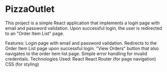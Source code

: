 # PizzaOutlet


This project is a simple React application that implements a login page with email and password validation. Upon successful login, the user is redirected to an "Order Item List" page.

Features:
Login page with email and password validation.
Redirects to the Order Item List page upon successful login.
"View Orders" button that also navigates to the order item list page.
Simple error handling for invalid credentials.
Technologies Used:
React
React Router (for page navigation)
CSS (for styling)


